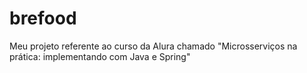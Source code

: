 # brefood
 Meu projeto referente ao curso da Alura chamado "Microsserviços na prática: implementando com Java e Spring"
